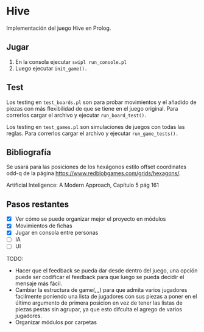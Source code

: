 # Hive

Implementación del juego Hive en Prolog.

## Jugar

1. En la consola ejecutar `swipl run_console.pl`
2. Luego ejecutar `init_game().`

## Test

Los testing en `test_boards.pl` son para probar movimientos y el añadido de piezas con más flexibilidad de que se tiene en el juego original. Para correrlos cargar el archivo y ejecutar `run_board_test().`

Los testing en `test_games.pl` son simulaciones de juegos con todas las reglas. Para correrlos cargar el archivo y ejecutar `run_game_tests().`

## Bibliografía

Se usará para las posiciones de los hexágonos estilo offset coordinates odd-q de la página https://www.redblobgames.com/grids/hexagons/.

Artificial Inteligence: A Modern Approach, Capítulo 5 pág 161

## Pasos restantes

- [x] Ver cómo se puede organizar mejor el proyecto en módulos
- [x] Movimientos de fichas
- [x] Jugar en consola entre personas
- [ ] IA
- [ ] UI

TODO:
- Hacer que el feedback se pueda dar desde dentro del juego, una opción puede ser codificar el feedback para que luego se pueda decidir el mensaje más fácil.
- Cambiar la estructura de game(_,_,_,_) para que admita varios jugadores facilmente poniendo una lista de jugadores con sus piezas a poner en el último argumento de primera posicion en vez de tener las listas de piezas pestas sin agrupar, ya que esto difculta el agrego de varios jugadores.
- Organizar módulos por carpetas